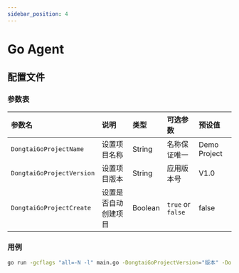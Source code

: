 ```yaml
---
sidebar_position: 4
---
```


# Go Agent

## 配置文件 
### 参数表

| 参数名  | 说明     | 类型  |可选参数   |预设值    |
| :--------|:--------|:--------| :--------| :--------|
| `DongtaiGoProjectName`        | 设置项目名称 | String  |名称保证唯一   | Demo Project          |
| `DongtaiGoProjectVersion`     | 设置项目版本       | String      |应用版本号    | V1.0                  |
| `DongtaiGoProjectCreate`      | 设置是否自动创建项目   | Boolean    |`true` or `false`     | false                 |


### 用例

```bash
go run -gcflags "all=-N -l" main.go -DongtaiGoProjectVersion="版本" -DongtaiGoProjectName="项目名" -DongtaiGoProjectCreate="true"
```

